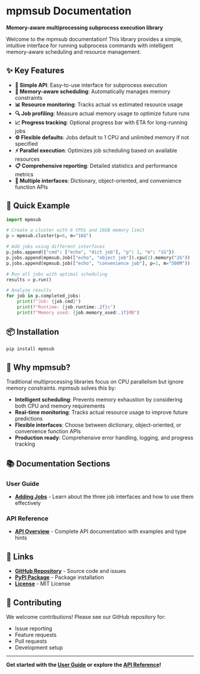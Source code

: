 # mpmsub Documentation

**Memory-aware multiprocessing subprocess execution library**

Welcome to the mpmsub documentation! This library provides a simple, intuitive interface for running subprocess commands with intelligent memory-aware scheduling and resource management.

## ✨ Key Features

- **🚀 Simple API**: Easy-to-use interface for subprocess execution
- **🧠 Memory-aware scheduling**: Automatically manages memory constraints  
- **📊 Resource monitoring**: Tracks actual vs estimated resource usage
- **🔍 Job profiling**: Measure actual memory usage to optimize future runs
- **📈 Progress tracking**: Optional progress bar with ETA for long-running jobs
- **⚙️ Flexible defaults**: Jobs default to 1 CPU and unlimited memory if not specified
- **⚡ Parallel execution**: Optimizes job scheduling based on available resources
- **📋 Comprehensive reporting**: Detailed statistics and performance metrics
- **🎯 Multiple interfaces**: Dictionary, object-oriented, and convenience function APIs

## 🚀 Quick Example

```python
import mpmsub

# Create a cluster with 6 CPUs and 16GB memory limit
p = mpmsub.cluster(p=6, m="16G")

# Add jobs using different interfaces
p.jobs.append({"cmd": ["echo", "dict job"], "p": 1, "m": "1G"})
p.jobs.append(mpmsub.Job(["echo", "object job"]).cpu(2).memory("2G"))
p.jobs.append(mpmsub.job(["echo", "convenience job"], p=1, m="500M"))

# Run all jobs with optimal scheduling
results = p.run()

# Analyze results
for job in p.completed_jobs:
    print(f"Job: {job.cmd}")
    print(f"Runtime: {job.runtime:.2f}s")
    print(f"Memory used: {job.memory_used:.1f}MB")
```

## 📦 Installation

```bash
pip install mpmsub
```

## 🎯 Why mpmsub?

Traditional multiprocessing libraries focus on CPU parallelism but ignore memory constraints. mpmsub solves this by:

- **Intelligent scheduling**: Prevents memory exhaustion by considering both CPU and memory requirements
- **Real-time monitoring**: Tracks actual resource usage to improve future predictions  
- **Flexible interfaces**: Choose between dictionary, object-oriented, or convenience function APIs
- **Production ready**: Comprehensive error handling, logging, and progress tracking

## 📚 Documentation Sections

### User Guide
- **[Adding Jobs](guide/jobs.md)** - Learn about the three job interfaces and how to use them effectively

### API Reference  
- **[API Overview](api/overview.md)** - Complete API documentation with examples and type hints

## 🔗 Links

- **[GitHub Repository](https://github.com/nextgenusfs/mpmsub)** - Source code and issues
- **[PyPI Package](https://pypi.org/project/mpmsub/)** - Package installation
- **[License](https://github.com/nextgenusfs/mpmsub/blob/main/LICENSE)** - MIT License

## 🤝 Contributing

We welcome contributions! Please see our GitHub repository for:
- Issue reporting
- Feature requests  
- Pull requests
- Development setup

---

**Get started with the [User Guide](guide/jobs.md) or explore the [API Reference](api/overview.md)!**
